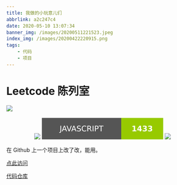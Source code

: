 ```yaml
---
title: 我做的小玩意儿们
abbrlink: a2c247c4
date: 2020-05-10 13:07:34
banner_img: /images/20200511221523.jpeg
index_img: /images/20200422220915.png
tags:
    - 代码
    - 项目
---
```


# Leetcode 陈列室

![](/images/20200509202553.png)

<center class="third">
    <img src="https://img.shields.io/github/workflow/status/Kherrisan/leetcode-viewer/Daily%20CI?label=Daily%20CI&style=for-the-badge">
    <img src="https://raw.githubusercontent.com/Kherrisan/leetcode-viewer/master/cloc.svg">
    <img src="https://img.shields.io/badge/Lang-Vue.JS-%234FC08D?style=for-the-badge&logo=vue.js">
</center>

在 Github 上一个项目上改了改，能用。

[点此访问](https://leetcode.kherrisan.cn)

[代码仓库](https://github.com/Kherrisan/leetcode-viewer)